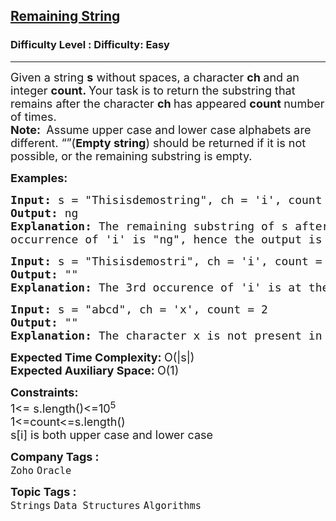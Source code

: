 <h2><a href="https://www.geeksforgeeks.org/problems/remaining-string3515/1?page=3&category=Strings,Java&status=unsolved&sortBy=submissions">Remaining String</a></h2><h3>Difficulty Level : Difficulty: Easy</h3><hr><div class="problems_problem_content__Xm_eO"><p><span style="font-size: 18px;">Given a string <strong>s</strong> without spaces, a character <strong>ch </strong>and an integer <strong>count. </strong>Your task is to return the substring that remains after the character <strong>ch </strong>has appeared <strong>count </strong>number of times.<br><strong>Note:&nbsp;</strong> Assume upper case and lower case alphabets are different. “”(<strong>Empty string</strong>) should be returned if it is not possible, or the remaining substring is empty.<br></span></p>
<p><span style="font-size: 18px;"><strong>Examples:</strong></span></p>
<pre><span style="font-size: 18px;"><strong>Input: </strong>s = "Thisisdemostring", ch = 'i', count = 3
<strong>Output:</strong> ng
<strong>Explanation: </strong>The remaining substring of s after the 3rd
occurrence of 'i' is "ng", hence the output is ng.</span></pre>
<pre><span style="font-size: 18px;"><strong>Input: </strong>s = "Thisisdemostri", ch = 'i', count = 3
<strong>Output: </strong>""
<strong>Explanation:</strong> The 3rd occurence of 'i' is at the last index. In this case the remaining substring is empty, hence we return empty string.</span></pre>
<pre><span style="font-size: 18px;"><strong>Input: </strong>s = "abcd", ch = 'x', count = 2
<strong>Output: </strong>""
<strong>Explanation:</strong> The character x is not present in the string, hence we return empty string.</span></pre>
<p><span style="font-size: 18px;"><strong>Expected Time Complexity:&nbsp;</strong>O(|s|)<br><strong>Expected Auxiliary Space:&nbsp;</strong>O(1)</span></p>
<p><span style="font-size: 18px;"><strong>Constraints:</strong><br>1&lt;= s.length()&lt;=10<sup>5</sup><br>1&lt;=count&lt;=s.length()<br>s[i] is both upper case and lower case</span></p></div><p><span style=font-size:18px><strong>Company Tags : </strong><br><code>Zoho</code>&nbsp;<code>Oracle</code>&nbsp;<br><p><span style=font-size:18px><strong>Topic Tags : </strong><br><code>Strings</code>&nbsp;<code>Data Structures</code>&nbsp;<code>Algorithms</code>&nbsp;
